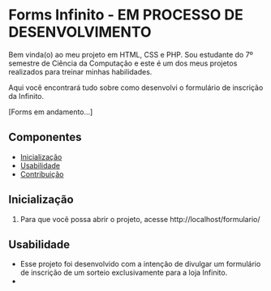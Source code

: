 # Forms Infinito - EM PROCESSO DE DESENVOLVIMENTO
Bem vinda(o) ao meu projeto em HTML, CSS e PHP.
Sou estudante do 7º semestre de Ciência da Computação e este é um dos meus projetos realizados para treinar minhas habilidades.

Aqui você encontrará tudo sobre como desenvolvi o formulário de inscrição da Infinito.

[Forms em andamento...]

## Componentes
- [Inicialização](#inicializacao)
- [Usabilidade](#usage)
- [Contribuição](#contributing)

## Inicialização
1. Para que você possa abrir o projeto, acesse http://localhost/formulario/

## Usabilidade
- Esse projeto foi desenvolvido com a intenção de divulgar um formulário de inscrição de um sorteio exclusivamente para a loja Infinito.
- 

